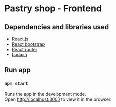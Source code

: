 # Pastry shop - Frontend

## Dependencies and libraries used

- [React.js](https://it.reactjs.org)
- [React bootstrap](https://react-bootstrap.github.io)
- [React router](https://reactrouter.com)
- [Lodash](https://lodash.com)

## Run app

### `npm start`
Runs the app in the development mode.<br />
Open [http://localhost:3000](http://localhost:3000) to view it in the browser.